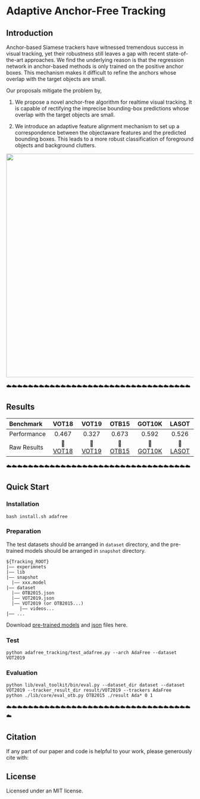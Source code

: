 # Adaptive Anchor-Free Tracking

## Introduction
Anchor-based Siamese trackers have witnessed tremendous success in visual tracking, yet their robustness still leaves a gap with recent state-of-the-art approaches. We find the underlying reason is that the regression network in anchor-based methods is only trained on the positive anchor boxes. This mechanism makes it difficult to refine the anchors whose overlap with the target objects are small. 
  
Our proposals mitigate the problem by,
1) We propose a novel anchor-free algorithm for realtime visual tracking. It is capable of rectifying the imprecise bounding-box predictions whose overlap with the target objects are small.

2)  We introduce an adaptive feature alignment mechanism to set up a correspondence between the objectaware features and the predicted bounding boxes. This leads to a more robust classification of foreground objects and background clutters.


<div align="center">
  <img src="demo/AdaFree.gif" width="600px" />
  <!-- <p>Example SiamFC, SiamRPN and SiamMask outputs.</p> -->
</div>

:cloud::cloud::cloud::cloud::cloud::cloud::cloud::cloud::cloud::cloud::cloud::cloud::cloud::cloud::cloud::cloud::cloud::cloud::cloud::cloud::cloud::cloud::cloud::cloud::cloud::cloud::cloud::cloud::cloud::cloud::cloud::cloud::cloud::cloud:
## Results

| Benchmark  | VOT18 | VOT19 | OTB15 | GOT10K | LASOT| 
| :------ | :------: | :------: | :------: | :------: | :------: |
| Performance  | 0.467 | 0.327 | 0.673 | 0.592 | 0.526 |  
| Raw Results|:paperclip: [VOT18](https://drive.google.com/file/d/1VRRAzbePYSqR1O0abR1yINVp561M3mV_/view?usp=sharing) |:paperclip: [VOT19](https://drive.google.com/file/d/1Y-0eBRsqTsfajjJDabkcjCnijtzRoOEQ/view?usp=sharing)  |:paperclip:[OTB15](https://drive.google.com/file/d/17DJRAn-QnTMjnHED8j9AD3qIV2iFx0AJ/view?usp=sharing)  |:paperclip:[GOT10K](https://drive.google.com/file/d/1BStCIGqMaobfEndbqlbhePkGzTcSrFS2/view?usp=sharing)  |:paperclip:[LASOT](https://drive.google.com/file/d/1V8rX1Zkxk1R6Z9q0W4Z9NSx63jIPTFyh/view?usp=sharing) |  



:cloud::cloud::cloud::cloud::cloud::cloud::cloud::cloud::cloud::cloud::cloud::cloud::cloud::cloud::cloud::cloud::cloud::cloud::cloud::cloud::cloud::cloud::cloud::cloud::cloud::cloud::cloud::cloud::cloud::cloud::cloud::cloud::cloud::cloud:
## Quick Start
### Installation

```
bash install.sh adafree
```

### Preparation
The test datasets should be arranged in `dataset` directory, and the pre-trained models should be arranged in `snapshot` directory.

```
${Tracking_ROOT}
|—— experimnets
|—— lib
|—— snapshot
  |—— xxx.model
|—— dataset
  |—— OTB2015.json
  |—— VOT2019.json 
  |—— VOT2019 (or OTB2015...)
     |—— videos...
|—— ...

```
Download [pre-trained models](https://drive.google.com/drive/folders/1nkSTnyLQidpW67AdD8T7BVsbgrY2_iYt?usp=sharing) and [json](https://drive.google.com/drive/folders/10hDmCLLo0c5Hs12kqB--Ctj95UTiFVrH?usp=sharing) files here.


### Test
```
python adafree_tracking/test_adafree.py --arch AdaFree --dataset VOT2019
```

### Evaluation
```
python lib/eval_toolkit/bin/eval.py --dataset_dir dataset --dataset VOT2019 --tracker_result_dir result/VOT2019 --trackers AdaFree
python ./lib/core/eval_otb.py OTB2015 ./result Ada* 0 1
```



 
<!-- ## Parameter Tuning Toolkit :tada::tada:
Lift is short, let's release our hands and brain. With our toolkit, you don't need to analysz how each hyper-parameter influence the final result. **Just a quick click!!** 
```
Coming Soon...
```
Now you can go to bed for a good sleep. The favorable results will come with dawn. -->
:cloud::cloud::cloud::cloud::cloud::cloud::cloud::cloud::cloud::cloud::cloud::cloud::cloud::cloud::cloud::cloud::cloud::cloud::cloud::cloud::cloud::cloud::cloud::cloud::cloud::cloud::cloud::cloud::cloud::cloud::cloud::cloud::cloud::cloud::cloud:
## Citation
If any part of our paper and code is helpful to your work, please generously cite with:

<!-- ```
@inproceedings{Zhang_2019_CVPR,
    author={Zhang, Zhipeng and Peng, Houwen},
    title={Deeper and Wider Siamese Networks for Real-Time Visual Tracking},
    booktitle = {The IEEE Conference on Computer Vision and Pattern Recognition (CVPR)},
    year = {2019}
}
``` -->

## License
Licensed under an MIT license.




